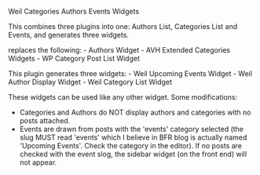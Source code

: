 Weil Categories Authors Events Widgets

This combines three plugins into one: Authors List, Categories List and Events, and generates three widgets.

replaces the following:
    - Authors Widget
    - AVH Extended Categories Widgets
    - WP Category Post List Widget

This plugin generates three widgets:
    - Weil Upcoming Events Widget
    - Weil Author Display Widget
    - Weil Category List Widget

These widgets can be used like any other widget.
Some modifications:
- Categories and Authors do NOT display authors and categories with no posts attached.
- Events are drawn from posts with the 'events' category selected (the slug MUST read 'events' which I believe in BFR blog is actually named 'Upcoming Events'. Check the category in the editor). If no posts are checked with the event slog, the sidebar widget (on the front end) will not appear.
